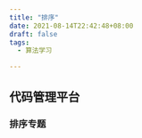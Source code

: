 ```yaml
---
title: "排序"
date: 2021-08-14T22:42:48+08:00
draft: false
tags:
  - 算法学习

---
```




## 代码管理平台





###  排序专题



